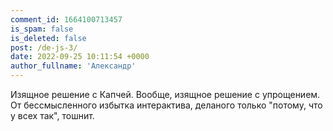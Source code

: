 ```yaml
---
comment_id: 1664100713457
is_spam: false
is_deleted: false
post: /de-js-3/
date: 2022-09-25 10:11:54 +0000
author_fullname: 'Александр'
---
```


Изящное решение с Капчей.
Вообще, изящное решение с упрощением. От бессмысленного избытка интерактива, деланого только "потому, что у всех так", тошнит.

